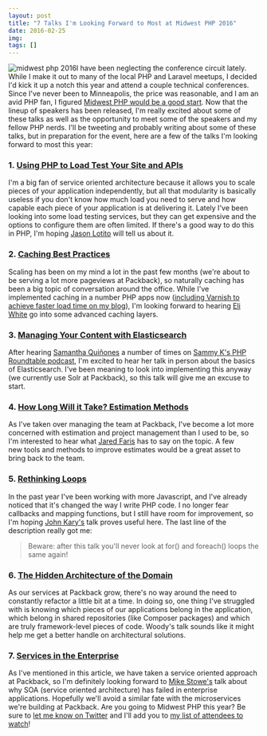```yaml
---
layout: post
title: "7 Talks I'm Looking Forward to Most at Midwest PHP 2016"
date: 2016-02-25
img: 
tags: []
---
```

![midwest php 2016](https://i.imgur.com/kvaPP7n.png)I have been neglecting the conference circuit lately. While I make it out to many of the local PHP and Laravel meetups, I decided I'd kick it up a notch this year and attend a couple technical conferences. Since I've never been to Minneapolis, the price was reasonable, and I am an avid PHP fan, I figured [Midwest PHP would be a good start](http://2016.midwestphp.org/). Now that the lineup of speakers has been released, I'm really excited about some of these talks as well as the opportunity to meet some of the speakers and my fellow PHP nerds. I'll be tweeting and probably writing about some of these talks, but in preparation for the event, here are a few of the talks I'm looking forward to most this year:

### 1. [Using PHP to Load Test Your Site and APIs](http://2016.midwestphp.org/session/lessons-in-load-testing-using-php-to-load-test-your-site-and-apis/)

I'm a big fan of service oriented architecture because it allows you to scale pieces of your application independently, but all that modularity is basically useless if you don't know how much load you need to serve and how capable each piece of your application is at delivering it. Lately I've been looking into some load testing services, but they can get expensive and the options to configure them are often limited. If there's a good way to do this in PHP, I'm hoping [Jason Lotito](https://twitter.com/jasonlotito) will tell us about it.

### 2\. [Caching Best Practices](http://2016.midwestphp.org/session/caching-best-practices/)

Scaling has been on my mind a lot in the past few months (we're about to be serving a lot more pageviews at Packback), so naturally caching has been a big topic of conversation around the office. While I've implemented caching in a number PHP apps now ([including Varnish to achieve faster load time on my blog](https://www.karllhughes.com/2016/wordpress-1-second/)), I'm looking forward to hearing [Eli White](https://twitter.com/EliW) go into some advanced caching layers.

### 3\. [Managing Your Content with Elasticsearch](http://2016.midwestphp.org/session/manage-your-content-with-elasticsearch/)

After hearing [Samantha Quiñones](https://twitter.com/ieatkillerbees) a number of times on [Sammy K's PHP Roundtable podcast](https://www.phproundtable.com/), I'm excited to hear her talk in person about the basics of Elasticsearch. I've been meaning to look into implementing this anyway (we currently use Solr at Packback), so this talk will give me an excuse to start.

### 4\. [How Long Will it Take? Estimation Methods](http://2016.midwestphp.org/session/how-long-will-it-take-estimation-methods-to-answer-the-impossible-question/)

As I've taken over managing the team at Packback, I've become a lot more concerned with estimation and project management than I used to be, so I'm interested to hear what [Jared Faris](https://twitter.com/jaredthenerd) has to say on the topic. A few new tools and methods to improve estimates would be a great asset to bring back to the team.

### 5\. [Rethinking Loops](http://2016.midwestphp.org/session/rethinking-loops/)

In the past year I've been working with more Javascript, and I've already noticed that it's changed the way I write PHP code. I no longer fear callbacks and mapping functions, but I still have room for improvement, so I'm hoping [John Kary's](https://twitter.com/johnkary) talk proves useful here. The last line of the description really got me:

> Beware: after this talk you'll never look at for() and foreach() loops the same again!

### 6\. [The Hidden Architecture of the Domain](http://2016.midwestphp.org/session/the-hidden-architecture-of-the-domain/)

As our services at Packback grow, there's no way around the need to constantly refactor a little bit at a time. In doing so, one thing I've struggled with is knowing which pieces of our applications belong in the application, which belong in shared repositories (like Composer packages) and which are truly framework-level pieces of code. Woody's talk sounds like it might help me get a better handle on architectural solutions.

### 7\. [Services in the Enterprise](http://2016.midwestphp.org/session/services-in-the-enterprise-how-not-to-fail/)

As I've mentioned in this article, we have taken a service oriented approach at Packback, so I'm definitely looking forward to [Mike Stowe's](https://twitter.com/mikegstowe) talk about why SOA (service oriented architecture) has failed in enterprise applications. Hopefully we'll avoid a similar fate with the microservices we're building at Packback. Are you going to Midwest PHP this year? Be sure to [let me know on Twitter](https://twitter.com/KarlLHughes) and I'll add you to [my list of attendees to watch](https://twitter.com/KarlLHughes/lists/midwest-php)!
